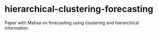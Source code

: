 # hierarchical-clustering-forecasting
Paper with Mahsa on forecasting using clustering and hierarchical information

 
